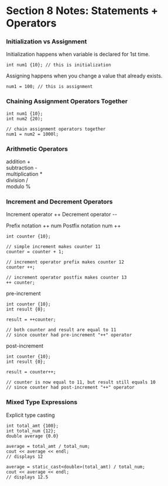 # Section 8 Notes: Statements + Operators

### Initialization vs Assignment

Initialization happens when variable is declared for 1st time. 

``` 
int num1 {10}; // this is initialization
```

Assigning happens when you change a value that already exists.

```
num1 = 100; // this is assignment
```

### Chaining Assignment Operators Together

```
int num1 {10};
int num2 {20);

// chain assignment operators together
num1 = num2 = 1000l;
```

### Arithmetic Operators

addition + <br>
subtraction - <br>
multiplication * <br>
division / <br>
modulo % <br>

### Increment and Decrement Operators

Increment operator ++
Decrement operator --

Prefix notation ++ num
Postfix notation num ++ 

```
int counter {10};

// simple increment makes counter 11
counter = counter + 1;

// increment operator prefix makes counter 12
counter ++;

// increment operator postfix makes counter 13
++ counter;
```

pre-increment
```
int counter {10};
int result {0};

result = ++counter;

// both counter and result are equal to 11
// since counter had pre-increment "++" operator
```

post-increment
```
int counter {10};
int result {0};

result = counter++;

// counter is now equal to 11, but result still equals 10
// since counter had post-increment "++" operator
```

### Mixed Type Expressions


Explicit type casting

``` 
int total_amt {100};
int total_num {12};
double average {0.0}

average = total_amt / total_num;
cout << average << endl;
// displays 12

average = static_cast<double>(total_amt) / total_num;
cout << average << endl;
// displays 12.5
```
